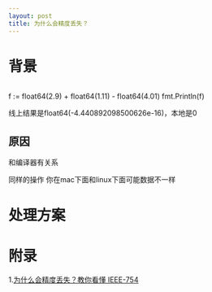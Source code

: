 ```yaml
---
layout: post
title: 为什么会精度丢失？
---
```


# 背景
```go

```
f := float64(2.9) + float64(1.11) - float64(4.01)
 fmt.Println(f)

线上结果是float64(-4.440892098500626e-16)，本地是0

## 原因

和编译器有关系

同样的操作 你在mac下面和linux下面可能数据不一样
 
# 

# 处理方案

# 附录
1.[为什么会精度丢失？教你看懂 IEEE-754](https://segmentfault.com/a/1190000024578628)
